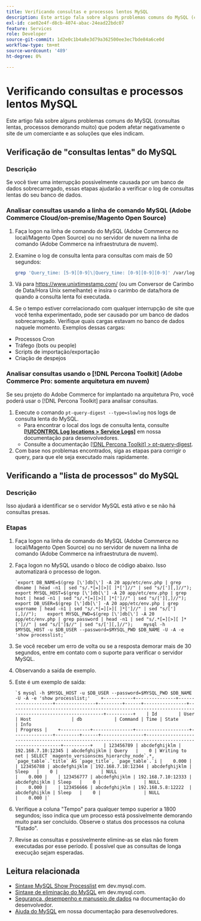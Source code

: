 ```yaml
---
title: Verificando consultas e processos lentos MySQL
description: Este artigo fala sobre alguns problemas comuns do MySQL (consultas lentas, processos demorando muito) que podem afetar negativamente o site de um comerciante e as soluções que eles indicam.
exl-id: cae02e4f-d8cb-4074-abac-24ead22bdc07
feature: Services
role: Developer
source-git-commit: 1d2e0c1b4a8e3d79a362500ee3ec7bde84a6ce0d
workflow-type: tm+mt
source-wordcount: '489'
ht-degree: 0%

---
```


# Verificando consultas e processos lentos MySQL

Este artigo fala sobre alguns problemas comuns do MySQL (consultas lentas, processos demorando muito) que podem afetar negativamente o site de um comerciante e as soluções que eles indicam.

## Verificação de &quot;consultas lentas&quot; do MySQL

### Descrição

Se você tiver uma interrupção possivelmente causada por um banco de dados sobrecarregado, essas etapas ajudarão a verificar o log de consultas lentas do seu banco de dados.

### Analisar consultas usando a linha de comando MySQL (Adobe Commerce Cloud/on-premise/Magento Open Source)

1. Faça logon na linha de comando do MySQL (Adobe Commerce no local/Magento Open Source) ou no servidor de nuvem na linha de comando (Adobe Commerce na infraestrutura de nuvem).
1. Examine o log de consulta lenta para consultas com mais de 50 segundos:

   ```bash
   grep 'Query_time: [5-9][0-9]\|Query_time: [0-9][0-9][0-9]' /var/log/mysql/mysql-slow.log -A 3
   ```

1. Vá para <https://www.unixtimestamp.com/> (ou um Conversor de Carimbo de Data/Hora Unix semelhante) e insira o carimbo de data/hora de quando a consulta lenta foi executada.
1. Se o tempo estiver correlacionado com qualquer interrupção de site que você tenha experimentado, pode ser causado por um banco de dados sobrecarregado. Verifique quais cargas estavam no banco de dados naquele momento. Exemplos dessas cargas:

* Processos Cron
* Tráfego (bots ou people)
* Scripts de importação/exportação
* Criação de despejos


### Analisar consultas usando o [!DNL Percona Toolkit] (Adobe Commerce Pro: somente arquitetura em nuvem)

Se seu projeto do Adobe Commerce for implantado na arquitetura Pro, você poderá usar o [!DNL Percona Toolkit] para analisar consultas.

1. Execute o comando `pt-query-digest --type=slowlog` nos logs de consulta lenta do MySQL.
   * Para encontrar o local dos logs de consulta lenta, consulte **[[!UICONTROL Log locations > Service Logs]](https://experienceleague.adobe.com/docs/commerce-cloud-service/user-guide/develop/test/log-locations.html)** em nossa documentação para desenvolvedores.
   * Consulte a documentação [[!DNL Percona Toolkit] > pt-query-digest](https://www.percona.com/doc/percona-toolkit/LATEST/pt-query-digest.html#pt-query-digest).
1. Com base nos problemas encontrados, siga as etapas para corrigir o query, para que ele seja executado mais rapidamente.

## Verificando a &quot;lista de processos&quot; do MySQL

### Descrição

Isso ajudará a identificar se o servidor MySQL está ativo e se não há consultas presas.

### Etapas

1. Faça logon na linha de comando do MySQL (Adobe Commerce no local/Magento Open Source) ou no servidor de nuvem na linha de comando (Adobe Commerce na infraestrutura de nuvem).
1. Faça logon no MySQL usando o bloco de código abaixo. Isso automatizará o processo de logon.

   ```MySQL
   `export DB_NAME=$(grep [\']db[\'] -A 20 app/etc/env.php | grep dbname | head -n1 | sed "s/.*[=][>][ ]*[']//" | sed "s/['][,]//");    export MYSQL_HOST=$(grep [\']db[\'] -A 20 app/etc/env.php | grep host | head -n1 | sed "s/.*[=][>][ ]*[']//" | sed "s/['][,]//");    export DB_USER=$(grep [\']db[\'] -A 20 app/etc/env.php | grep username | head -n1 | sed "s/.*[=][>][ ]*[']//" | sed "s/['][,]//");    export MYSQL_PWD=$(grep [\']db[\'] -A 20 app/etc/env.php | grep password | head -n1 | sed "s/.*[=][>][ ]*[']//" | sed "s/[']$//" | sed "s/['][,]//");    mysql -h $MYSQL_HOST -u $DB_USER --password=$MYSQL_PWD $DB_NAME -U -A -e 'show processlist;`
   ```

1. Se você receber um erro de volta ou se a resposta demorar mais de 30 segundos, entre em contato com o suporte para verificar o servidor MySQL.
1. Observando a saída de exemplo.

1. Este é um exemplo de saída:

   ```MySQL
   `$ mysql -h $MYSQL_HOST -u $DB_USER --password=$MYSQL_PWD $DB_NAME -U -A -e 'show processlist;'    +-----------+---------------+--------------------+---------------+---------+------+----------------+------------------------------------------------------------------------------------------------------+----------+    | Id        | User          | Host               | db            | Command | Time | State          | Info                                                                                                 | Progress |    +-----------+---------------+--------------------+---------------+---------+------+----------------+------------------------------------------------------------------------------------------------------+----------+    | 123456789 | abcdefghijklm | 192.168.7.10:12345 | abcdefghijklm | Query   |    0 | Writing to net | SELECT `magento_versionscms_hierarchy_node`.*, `page_table`.`title` AS `page_title`, `page_table`.`i |    0.000 |    | 123456788 | abcdefghijklm | 192.168.7.10:12344 | abcdefghijklm | Sleep   |    0 |                | NULL                                                                                                 |    0.000 |    | 123456777 | abcdefghijklm | 192.168.7.10:12333 | abcdefghijklm | Sleep   |    0 |                | NULL                                                                                                 |    0.000 |    | 123456666 | abcdefghijklm | 192.168.5.8:12222  | abcdefghijklm | Sleep   |    0 |                | NULL                                                                                                 |    0.000 |`
   ```

1. Verifique a coluna &quot;Tempo&quot; para qualquer tempo superior a 1800 segundos; isso indica que um processo está possivelmente demorando muito para ser concluído. Observe o status dos processos na coluna &quot;Estado&quot;.
1. Revise as consultas e possivelmente elimine-as se elas não forem executadas por esse período. É possível que as consultas de longa execução sejam esperadas.


## Leitura relacionada

* [Sintaxe MySQL Show Processlist](https://dev.mysql.com/doc/refman/8.0/en/show-processlist.html) em dev.mysql.com.
* [Sintaxe de eliminação do MySQL](https://dev.mysql.com/doc/refman/8.0/en/kill.html) em dev.mysql.com.
* [Segurança, desempenho e manuseio de dados](https://devdocs.magento.com/guides/v2.3/ext-best-practices/extension-coding/security-performance-data-bp.html) na documentação do desenvolvedor.
* [Ajuda do MySQL](https://devdocs.magento.com/guides/v2.3/install-gde/prereq/mysql.html) em nossa documentação para desenvolvedores.
